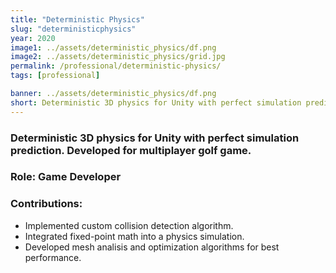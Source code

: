 ```yaml
---
title: "Deterministic Physics"
slug: "deterministicphysics"
year: 2020
image1: ../assets/deterministic_physics/df.png
image2: ../assets/deterministic_physics/grid.jpg
permalink: /professional/deterministic-physics/
tags: [professional]

banner: ../assets/deterministic_physics/df.png
short: Deterministic 3D physics for Unity with perfect simulation prediction. Developed for multiplayer golf game.
---
```


### Deterministic 3D physics for Unity with perfect simulation prediction. Developed for multiplayer golf game.

### Role: **Game Developer**

### Contributions:
* Implemented custom collision detection algorithm.
* Integrated fixed-point math into a physics simulation.
* Developed mesh analisis and optimization algorithms for best performance.